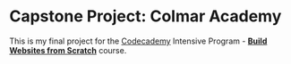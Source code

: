 # Capstone Project: Colmar Academy 

This is my final project for the [Codecademy][1] Intensive Program - [**Build Websites from Scratch**][2] course.

[1]: https://www.codecademy.com  "Codecademy home"
[2]: https://www.codecademy.com/pro/intensive/build-websites-from-scratch/ "Codecademy intensive course"
